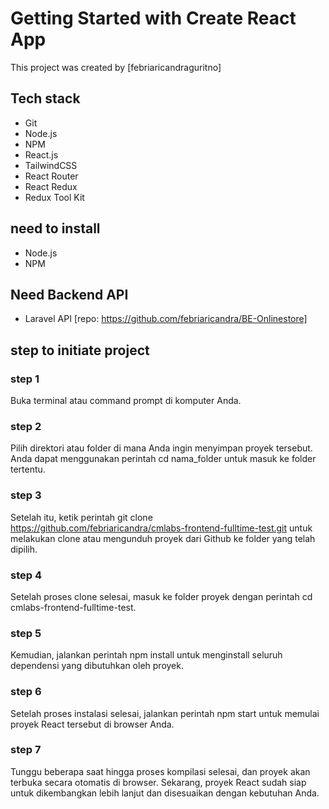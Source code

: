 # Getting Started with Create React App

This project was created by [febriaricandraguritno]


## Tech stack
- Git
- Node.js
- NPM
- React.js
- TailwindCSS
- React Router
- React Redux
- Redux Tool Kit

## need to install
- Node.js
- NPM

## Need Backend API
- Laravel API
[repo: https://github.com/febriaricandra/BE-Onlinestore]

## step to initiate project

### step 1
Buka terminal atau command prompt di komputer Anda.

### step 2
Pilih direktori atau folder di mana Anda ingin menyimpan proyek tersebut. Anda dapat menggunakan perintah cd nama_folder untuk masuk ke folder tertentu.

### step 3
Setelah itu, ketik perintah git clone https://github.com/febriaricandra/cmlabs-frontend-fulltime-test.git untuk melakukan clone atau mengunduh proyek dari Github ke folder yang telah dipilih.

### step 4    
Setelah proses clone selesai, masuk ke folder proyek dengan perintah cd cmlabs-frontend-fulltime-test.

### step 5
Kemudian, jalankan perintah npm install untuk menginstall seluruh dependensi yang dibutuhkan oleh proyek.

### step 6
Setelah proses instalasi selesai, jalankan perintah npm start untuk memulai proyek React tersebut di browser Anda.
    
### step 7    
Tunggu beberapa saat hingga proses kompilasi selesai, dan proyek akan terbuka secara otomatis di browser.
Sekarang, proyek React sudah siap untuk dikembangkan lebih lanjut dan disesuaikan dengan kebutuhan Anda.